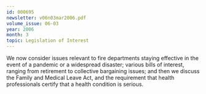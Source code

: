 ```yaml
---
id: 000695
newsletter: v06n03mar2006.pdf
volume_issue: 06-03
year: 2006
month: 3
topic: Legislation of Interest
---
```


We now consider issues relevant to fire departments staying effective in the event of a pandemic or a widespread disaster; various bills of interest, ranging from retirement to collective bargaining issues; and then we discuss the Family and Medical Leave Act, and the requirement that health professionals certify that a health condition is serious.